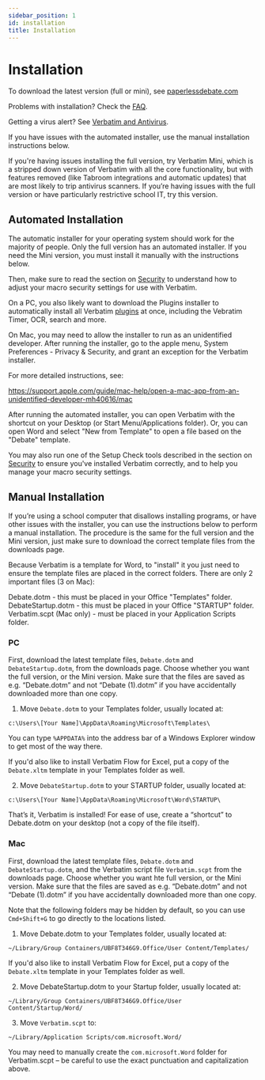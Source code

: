 ```yaml
---
sidebar_position: 1
id: installation
title: Installation
---
```


# Installation

To download the latest version (full or mini), see [paperlessdebate.com](https://paperlessdebate.com)

Problems with installation? Check the [FAQ](../faq).

Getting a virus alert? See [Verbatim and Antivirus](./virus).

If you have issues with the automated installer, use the manual installation instructions below.

If you're having issues installing the full version, try Verbatim Mini, which is a stripped down version of Verbatim with all the core functionality, but with features removed (like Tabroom integrations and automatic updates) that are most likely to trip antivirus scanners. If you’re having issues with the full version or have particularly restrictive school IT, try this version.

## Automated Installation

The automatic installer for your operating system should work for the majority of people. Only the full version has an automated installer. If you need the Mini version, you must install it manually with the instructions below.

Then, make sure to read the section on [Security](./security) to understand how to adjust your macro security settings for use with Verbatim.

On a PC, you also likely want to download the Plugins installer to automatically install all Verbatim [plugins](../advanced/plugins) at once, including the Vebratim Timer, OCR, search and more.

On Mac, you may need to allow the installer to run as an unidentified developer. After running the installer, go to the apple menu, System Preferences - Privacy & Security, and grant an exception for the Verbatim installer.

For more detailed instructions, see:

https://support.apple.com/guide/mac-help/open-a-mac-app-from-an-unidentified-developer-mh40616/mac

After running the automated installer, you can open Verbatim with the shortcut on your Desktop (or Start Menu/Applications folder). Or, you can open Word and select "New from Template" to open a file based on the "Debate" template.

You may also run one of the Setup Check tools described in the section on [Security](./security) to ensure you've installed Verbatim correctly, and to help you manage your macro security settings.

## Manual Installation

If you’re using a school computer that disallows installing programs, or have other issues with the installer, you can use the instructions below to perform a manual installation. The procedure is the same for the full version and the Mini version, just make sure to download the correct template files from the downloads page.

Because Verbatim is a template for Word, to "install" it you just need to ensure the template files are placed in the correct folders. There are only 2 important files (3 on Mac):

Debate.dotm - this must be placed in your Office "Templates" folder.
DebateStartup.dotm - this must be placed in your Office "STARTUP" folder.
Verbatim.scpt (Mac only) - must be placed in your Application Scripts folder.

### PC

First, download the latest template files, `Debate.dotm` and `DebateStartup.dotm`, from the downloads page. Choose whether you want the full version, or the Mini version. Make sure that the files are saved as e.g. “Debate.dotm” and not “Debate (1).dotm” if you have accidentally downloaded more than one copy.

1) Move `Debate.dotm` to your Templates folder, usually located at:

`c:\Users\[Your Name]\AppData\Roaming\Microsoft\Templates\`

You can type `%APPDATA%` into the address bar of a Windows Explorer window to get most of the way there.

If you'd also like to install Verbatim Flow for Excel, put a copy of the `Debate.xltm` template in your Templates folder as well.

2) Move `DebateStartup.dotm` to your STARTUP folder, usually located at:

`c:\Users\[Your Name]\AppData\Roaming\Microsoft\Word\STARTUP\`

That’s it, Verbatim is installed! For ease of use, create a “shortcut” to Debate.dotm on your desktop (not a copy of the file itself).

### Mac

First, download the latest template files, `Debate.dotm` and `DebateStartup.dotm`, and the Verbatim script file `Verbatim.scpt` from the downloads page. Choose whether you want hte full version, or the Mini version. Make sure that the files are saved as e.g. “Debate.dotm” and not “Debate (1).dotm” if you have accidentally downloaded more than one copy.

Note that the following folders may be hidden by default, so you can use `Cmd+Shift+G` to go directly to the locations listed.

1) Move Debate.dotm to your Templates folder, usually located at:

`~/Library/Group Containers/UBF8T346G9.Office/User Content/Templates/`

If you'd also like to install Verbatim Flow for Excel, put a copy of the `Debate.xltm` template in your Templates folder as well.

2) Move DebateStartup.dotm to your Startup folder, usually located at:

`~/Library/Group Containers/UBF8T346G9.Office/User Content/Startup/Word/`

3) Move `Verbatim.scpt` to:

`~/Library/Application Scripts/com.microsoft.Word/`

You may need to manually create the `com.microsoft.Word` folder for Verbatim.scpt – be careful to use the exact punctuation and capitalization above.
